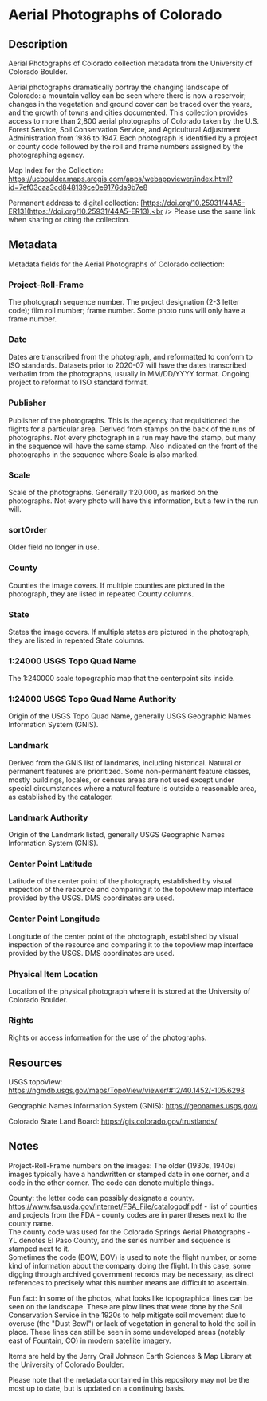 # Aerial Photographs of Colorado
## Description
Aerial Photographs of Colorado collection metadata from the University of Colorado Boulder. 

Aerial photographs dramatically portray the changing landscape of Colorado: a mountain valley can be seen where there is now a reservoir; changes in the vegetation and ground cover can be traced over the years, and the growth of towns and cities documented. This collection provides access to more than 2,800 aerial photographs of Colorado taken by the U.S. Forest Service, Soil Conservation Service, and Agricultural Adjustment Administration from 1936 to 1947. Each photograph is identified by a project or county code followed by the roll and frame numbers assigned by the photographing agency.

Map Index for the Collection:
https://ucboulder.maps.arcgis.com/apps/webappviewer/index.html?id=7ef03caa3cd848139ce0e9176da9b7e8


Permanent address to digital collection: [https://doi.org/10.25931/44A5-ER13](https://doi.org/10.25931/44A5-ER13).<br /> 
Please use the same link when sharing or citing the collection.

## Metadata

Metadata fields for the Aerial Photographs of Colorado collection:

### Project-Roll-Frame
The photograph sequence number. The project designation (2-3 letter code); film roll number; frame number. Some photo runs will only have a frame number.

### Date
Dates are transcribed from the photograph, and reformatted to conform to ISO standards. 
Datasets prior to 2020-07 will have the dates transcribed verbatim from the photographs, usually in MM/DD/YYYY format. Ongoing project to reformat to ISO standard format.

### Publisher
Publisher of the photographs. This is the agency that requisitioned the flights for a particular area. Derived from stamps on the back of the runs of photographs. Not every photograph in a run may have the stamp, but many in the sequence will have the same stamp. Also indicated on the front of the photographs in the sequence where Scale is also marked. 

### Scale
Scale of the photographs. Generally 1:20,000, as marked on the photographs. Not every photo will have this information, but a few in the run will. 

### sortOrder
Older field no longer in use.

### County
Counties the image covers. If multiple counties are pictured in the photograph, they are listed in repeated County columns.

### State
States the image covers. If multiple states are pictured in the photograph, they are listed in repeated State columns.

### 1:24000 USGS Topo Quad Name
The 1:240000 scale topographic map that the centerpoint sits inside. 

### 1:24000 USGS Topo Quad Name Authority
Origin of the USGS Topo Quad Name, generally USGS Geographic Names Information System (GNIS).

### Landmark
Derived from the GNIS list of landmarks, including historical. Natural or permanent features are prioritized. Some non-permanent feature classes, mostly buildings, locales, or census areas are not used except under special circumstances where a natural feature is outside a reasonable area, as established by the cataloger.

### Landmark Authority
Origin of the Landmark listed, generally USGS Geographic Names Information System (GNIS).

### Center Point Latitude
Latitude of the center point of the photograph, established by visual inspection of the resource and comparing it to the topoView map interface provided by the USGS. DMS coordinates are used. 

### Center Point Longitude
Longitude of the center point of the photograph, established by visual inspection of the resource and comparing it to the topoView map interface provided by the USGS. DMS coordinates are used.

### Physical Item Location
Location of the physical photograph where it is stored at the University of Colorado Boulder.

### Rights
Rights or access information for the use of the photographs. 


## Resources

USGS topoView: 
https://ngmdb.usgs.gov/maps/TopoView/viewer/#12/40.1452/-105.6293

Geographic Names Information System (GNIS):
https://geonames.usgs.gov/

Colorado State Land Board:
https://gis.colorado.gov/trustlands/

## Notes
Project-Roll-Frame numbers on the images:
The older (1930s, 1940s) images typically have a handwritten or stamped date in one corner, and a code in the other corner.  The code can denote multiple things.

County: the letter code can possibly designate a county.
https://www.fsa.usda.gov/Internet/FSA_File/catalogpdf.pdf  - list of counties and projects from the FDA - county codes are in parentheses next to the county name.  
The county code was used for the Colorado Springs Aerial Photographs - YL denotes El Paso County, and the series number and sequence is stamped next to it.  
Sometimes the code (BOW, BOV) is used to note the flight number, or some kind of information about the company doing the flight.  In this case, some digging through archived government records may be necessary, as direct references to precisely what this number means are difficult to ascertain.

Fun fact:
In some of the photos, what looks like topographical lines can be seen on the landscape.  These are plow lines that were done by the Soil Conservation Service in the 1920s to help mitigate soil movement due to overuse (the "Dust Bowl") or lack of vegetation in general to hold the soil in place.  These lines can still be seen in some undeveloped areas (notably east of Fountain, CO) in modern satellite imagery.  

Items are held by the Jerry Crail Johnson Earth Sciences & Map Library at the University of Colorado Boulder.

Please note that the metadata contained in this repository may not be the most up to date, but is updated on a continuing basis.
